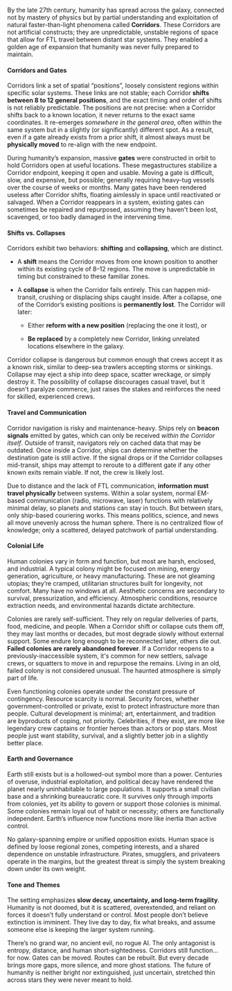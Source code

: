By the late 27th century, humanity has spread across the galaxy, connected not by mastery of physics but by partial understanding and exploitation of natural faster-than-light phenomena called **Corridors**. These Corridors are not artificial constructs; they are unpredictable, unstable regions of space that allow for FTL travel between distant star systems. They enabled a golden age of expansion that humanity was never fully prepared to maintain.

#### **Corridors and Gates**

Corridors link a set of spatial “positions”, loosely consistent regions within specific solar systems. These links are not stable; each Corridor **shifts between 8 to 12 general positions**, and the exact timing and order of shifts is not reliably predictable. The positions are not precise: when a Corridor shifts back to a known location, it never returns to the exact same coordinates. It re-emerges _somewhere in the general area_, often within the same system but in a slightly (or significantly) different spot. As a result, even if a gate already exists from a prior shift, it almost always must be **physically moved** to re-align with the new endpoint.

During humanity’s expansion, massive **gates** were constructed in orbit to hold Corridors open at useful locations. These megastructures stabilize a Corridor endpoint, keeping it open and usable. Moving a gate is difficult, slow, and expensive, but possible; generally requiring heavy-tug vessels over the course of weeks or months. Many gates have been rendered useless after Corridor shifts, floating aimlessly in space until reactivated or salvaged. When a Corridor reappears in a system, existing gates can sometimes be repaired and repurposed, assuming they haven't been lost, scavenged, or too badly damaged in the intervening time.

#### **Shifts vs. Collapses**

Corridors exhibit two behaviors: **shifting** and **collapsing**, which are distinct.

- A **shift** means the Corridor moves from one known position to another within its existing cycle of 8–12 regions. The move is unpredictable in timing but constrained to these familiar zones.
    
- A **collapse** is when the Corridor fails entirely. This can happen mid-transit, crushing or displacing ships caught inside. After a collapse, one of the Corridor’s existing positions is **permanently lost**. The Corridor will later:
    
    - Either **reform with a new position** (replacing the one it lost), or
        
    - **Be replaced** by a completely new Corridor, linking unrelated locations elsewhere in the galaxy.
        

Corridor collapse is dangerous but common enough that crews accept it as a known risk, similar to deep-sea trawlers accepting storms or sinkings. Collapse may eject a ship into deep space, scatter wreckage, or simply destroy it. The possibility of collapse discourages casual travel, but it doesn't paralyze commerce, just raises the stakes and reinforces the need for skilled, experienced crews.

#### **Travel and Communication**

Corridor navigation is risky and maintenance-heavy. Ships rely on **beacon signals** emitted by gates, which can only be received _within the Corridor itself_. Outside of transit, navigators rely on cached data that may be outdated. Once inside a Corridor, ships can determine whether the destination gate is still active. If the signal drops or if the Corridor collapses mid-transit, ships may attempt to reroute to a different gate if any other known exits remain viable. If not, the crew is likely lost.

Due to distance and the lack of FTL communication, **information must travel physically** between systems. Within a solar system, normal EM-based communication (radio, microwave, laser) functions with relatively minimal delay, so planets and stations can stay in touch. But between stars, only ship-based couriering works. This means politics, science, and news all move unevenly across the human sphere. There is no centralized flow of knowledge; only a scattered, delayed patchwork of partial understanding.

#### **Colonial Life**

Human colonies vary in form and function, but most are harsh, enclosed, and industrial. A typical colony might be focused on mining, energy generation, agriculture, or heavy manufacturing. These are not gleaming utopias; they’re cramped, utilitarian structures built for longevity, not comfort. Many have no windows at all. Aesthetic concerns are secondary to survival, pressurization, and efficiency. Atmospheric conditions, resource extraction needs, and environmental hazards dictate architecture.

Colonies are rarely self-sufficient. They rely on regular deliveries of parts, food, medicine, and people. When a Corridor shift or collapse cuts them off, they may last months or decades, but most degrade slowly without external support. Some endure long enough to be reconnected later, others die out. **Failed colonies are rarely abandoned forever**. If a Corridor reopens to a previously-inaccessible system, it's common for new settlers, salvage crews, or squatters to move in and repurpose the remains. Living in an old, failed colony is not considered unusual. The haunted atmosphere is simply part of life.

Even functioning colonies operate under the constant pressure of contingency. Resource scarcity is normal. Security forces, whether government-controlled or private, exist to protect infrastructure more than people. Cultural development is minimal; art, entertainment, and tradition are byproducts of coping, not priority. Celebrities, if they exist, are more like legendary crew captains or frontier heroes than actors or pop stars. Most people just want stability, survival, and a slightly better job in a slightly better place.

#### **Earth and Governance**

Earth still exists but is a hollowed-out symbol more than a power. Centuries of overuse, industrial exploitation, and political decay have rendered the planet nearly uninhabitable to large populations. It supports a small civilian base and a shrinking bureaucratic core. It survives only through imports from colonies, yet its ability to govern or support those colonies is minimal. Some colonies remain loyal out of habit or necessity; others are functionally independent. Earth’s influence now functions more like inertia than active control.

No galaxy-spanning empire or unified opposition exists. Human space is defined by loose regional zones, competing interests, and a shared dependence on unstable infrastructure. Pirates, smugglers, and privateers operate in the margins, but the greatest threat is simply the system breaking down under its own weight.

#### **Tone and Themes**

The setting emphasizes **slow decay, uncertainty, and long-term fragility**. Humanity is not doomed, but it is scattered, overextended, and reliant on forces it doesn’t fully understand or control. Most people don’t believe extinction is imminent. They live day to day, fix what breaks, and assume someone else is keeping the larger system running.

There’s no grand war, no ancient evil, no rogue AI. The only antagonist is entropy, distance, and human short-sightedness. Corridors still function... for now. Gates can be moved. Routes can be rebuilt. But every decade brings more gaps, more silence, and more ghost stations. The future of humanity is neither bright nor extinguished, just uncertain, stretched thin across stars they were never meant to hold.